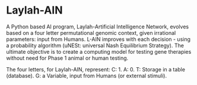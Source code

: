 # Laylah-AIN
A Python based AI program, Laylah-Artificial Intelligence Network, evolves based on a four letter permutational genomic context, given irrational parameters: input from Humans. L-AIN improves with each decision - using a probability algorithm (uNESt: universal Nash Equilibrium Strategy). The ultimate objective is to create a computing model for testing gene therapies without need for Phase 1 animal or human testing.

The four letters, for Laylah-AIN, represent:
C: 1.
A: 0.
T: Storage in a table (database).
G: a Variable, input from Humans (or external stimuli).

